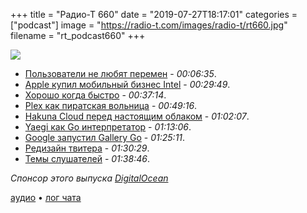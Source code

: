 +++
title = "Радио-Т 660"
date = "2019-07-27T18:17:01"
categories = ["podcast"]
image = "https://radio-t.com/images/radio-t/rt660.jpg"
filename = "rt_podcast660"
+++

![](https://radio-t.com/images/radio-t/rt660.jpg)

- [Пользователи не любят перемен](https://gist.github.com/sleepyfox/a4d311ffcdc4fd908ec97d1c245e57dc) - *00:06:35*.
- [Apple купил мобильный бизнес Intel](https://venturebeat.com/2019/07/25/intel-confirms-apples-1-billion-smartphone-modem-business-acquisition/) - *00:29:49*.
- [Хорошо когда быстро](https://craigmod.com/essays/fast_software/) - *00:37:14*.
- [Plex как пиратская вольница](https://www.theverge.com/2019/7/23/20697751/piracy-plex-netflix-hulu-streaming-wars) - *00:49:16*.
- [Hakuna Cloud перед настоящим облаком](https://hakuna.cloud/) - *01:02:07*.
- [Yaegi как Go интерпретатор](https://blog.containo.us/announcing-yaegi-263a1e2d070a?gi=634df94dba99) - *01:13:06*.
- [Google запустил Gallery Go](https://www.theverge.com/2019/7/24/20708261/gallery-go-google-photos-app-10mb-developing-markets-offline-image-editing-organizing) - *01:25:11*.
- [Редизайн твитера](https://techcrunch.com/2019/07/15/twitter-rolls-out-its-redesigned-desktop-website-with-simplified-navigation-more-features/) - *01:30:29*.
- [Темы слушателей](https://radio-t.com/p/2019/07/23/prep-660/) - *01:38:46*.

*Спонсор этого выпуска [DigitalOcean](https://do.co/radiot)*


[аудио](https://cdn.radio-t.com/rt_podcast660.mp3) • [лог чата](https://chat.radio-t.com/logs/radio-t-660.html)
<audio src="https://cdn.radio-t.com/rt_podcast660.mp3" preload="none"></audio>
